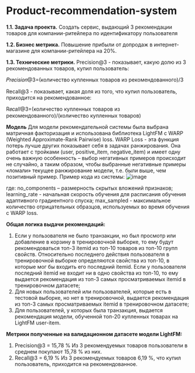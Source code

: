 # Product-recommendation-system

**1.1. Задача проекта.**
Создать сервис, выдающий 3 рекомендации товаров для компании-ритейлера по идентификатору пользователя 

**1.2. Бизнес метрика.**
Повышение прибыли от допродаж в интернет-магазине для компании-ритейлера на 20%.

**1.3. Технические метрики.**
Precision@3 - показывает, какую долю из 3 рекомендованных товаров, купил пользователь:

𝑃𝑟𝑒𝑐𝑖𝑠𝑖𝑜𝑛@3=(количество купленных товаров из рекомендованного)/3

Recall@3 - показывает, какая доля из того, что купил пользователь, приходится на рекомендованное:

R𝑒𝑐𝑎𝑙𝑙@3=(количество купленных товаров из рекомендованного)/(количество купленных товаров)

**Модель**
Для модели рекомендательной системы была выбрана матричная факторизация и использована библиотека LightFM c WARP (Weighted Approximate-Rank Pairwise) loss. 
WARP Loss - эта функция потерь лучше других показывает себя в задачах ранжирования. Она работает с тройками (user, positive_item, negative_item) и имеет одну очень важную особенность – выбор негативных примеров происходит не случайно, а таким образом, чтобы выбранные негативные примеры «ломали» текущее ранжирование модели, т.е. были выше, чем позитивный пример.
Пример кода из системы:
![image](https://github.com/sderevyanov/Product-recommendation-system/assets/82756474/ee56454e-6169-4a81-8d19-110bc4cc6c46)

где:
no_components – размерность скрытых вложений признаков;
learning_rate - начальная скорость обучения для расписания обучения адаптивного градиентного спуска;
max_sampled - максимальное количество отрицательных образцов, используемых во время обучения с WARP loss.

**Общая логика выдачи рекомендаций:**
1. Если у пользователя не было транзакции, но был просмотр или добавление в корзину в тренировочной выборке, то ему будут рекомендоваться топ-3 itemid из топ-10 товаров из топ-10 групп свойств. Относительно последнего действия пользователя в тренировочной выборке определяются свойства из топ-10, в которые мог бы входить его последний itemid. Если у пользователя последний itemid не входит ни в одно свойства из топ-10, то ему выдается рекомендация из топ-3 самых просматриваемых itemid в тренировочном датасете;
2. Для новых пользователей или пользователей, которые есть в тестовой выборке, но нет в тренировочной, выдается рекомендация из топ-3 самых просматриваемых itemid в тренировочном датасете;
3. Для пользователей, у которых была транзакция, выдается рекомендация модели, обученной топ-20 купленных товарах на LightFM user-item.

**Метрики полученные на валидационном датасете модели LightFM:**
1. Precision@3 = 15,78 %
Из 3 рекомендуемых товаров пользователи в среднем покупают 15,78 % из них.
2. Recall@3 = 6,19 %
Из 3 рекомендуемых товаров 6,19 %, что купил пользователь, приходится на рекомендованное.
